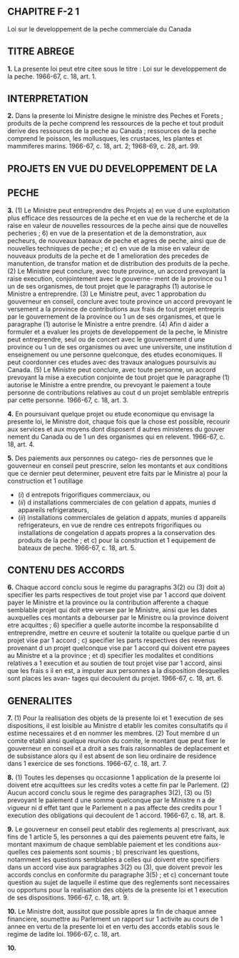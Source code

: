 
## CHAPITRE F-2 1
Loi sur le developpement de la peche
commerciale du Canada

## TITRE ABREGE

**1.** La presente loi peut etre citee sous le
titre : Loi sur le developpement de la peche.
1966-67, c. 18, art. 1.

## INTERPRETATION

**2.** Dans la presente loi
Ministre designe le ministre des Peches et
Forets ;
produits de la peche comprend les ressources
de la peche et tout produit derive des
ressources de la peche au Canada ;
ressources de la peche comprend le poisson,
les mollusques, les crustaces, les plantes et
mammiferes marins. 1966-67, c. 18, art. 2;
1968-69, c. 28, art. 99.

## PROJETS EN VUE DU DEVELOPPEMENT DE LA

## PECHE

**3.** (1) Le Ministre peut entreprendre des
Projets
a) en vue d une exploitation plus efficace
des ressources de la peche et en vue de la
recherche et de la raise en valeur de
nouvelles ressources de la peche ainsi que
de nouvelles pecheries ;
6) en vue de la presentation et de la
demonstration, aux pecheurs, de nouveaux
bateaux de peche et agres de peche, ainsi
que de nouvelles techniques de peche ; et
c) en vue de la mise en valeur de nouveaux
produits de la peche et de 1 amelioration
des precedes de manutention, de transfor
mation et de distribution des produits de la
peche.
(2) Le Ministre peut conclure, avec toute
province, un accord prevoyant la raise
execution, conjointement avec le gouverne-
ment de la province ou 1 un de ses organismes,
de tout projet que le paragraphs (1) autorise
le Ministre a entreprendre.
(3) Le Ministre peut, avec 1 approbation du
gouverneur en conseil, conclure avec toute
province un accord prevoyant le versement a
la province de contributions aux frais de tout
projet entrepris par le gouvernement de la
province ou 1 un de ses organismes, et que le
paragraphe (1) autorise le Ministre a entre
prendre.
(4) Afin d aider a formuler et a evaluer les
projets de developpement de la peche, le
Ministre peut entreprendre, seul ou de concert
avec le gouvernement d une province ou 1 un
de ses organismes ou avec une universite, une
institution d enseignement ou une personne
quelconque, des etudes economiques. II peut
coordonner ces etudes avec des travaux
analogues poursuivis au Canada.
(5) Le Ministre peut conclure, avec toute
personne, un accord prevoyant la mise a
execution conjointe de tout projet que le
paragraphe (1) autorise le Ministre a entre
prendre, ou prevoyant le paiement a toute
personne de contributions relatives au cout
d un projet semblable entrepris par cette
personne. 1966-67, c. 18, art. 3.

**4.** En poursuivant quelque projet ou etude
economique qu envisage la presente loi, le
Ministre doit, chaque fois que la chose est
possible, recourir aux services et aux moyens
dont disposent d autres ministeres du gouver
nement du Canada ou de 1 un des organismes
qui en relevent. 1966-67, c. 18, art. 4.

**5.** Des paiements aux personnes ou catego-
ries de personnes que le gouverneur en conseil
peut prescrire, selon les montants et aux
conditions que ce dernier peut determiner,
peuvent etre faits par le Ministre
a) pour la construction et 1 outillage
  * (_i_) d entrepots frigorifiques commerciaux,
ou
  * (_ii_) d installations commerciales de con
gelation d appats, munies d appareils
refrigerateurs,
  * (_ii_) installations commerciales de
gelation d appats, munies d appareils
refrigerateurs,
en vue de rendre ces entrepots frigorifiques
ou installations de congelation d appats
propres a la conservation des produits de la
peche ; et
c) pour la construction et 1 equipement de
bateaux de peche. 1966-67, c. 18, art. 5.

## CONTENU DES ACCORDS

**6.** Chaque accord conclu sous le regime du
paragraphs 3(2) ou (3) doit
a) specifier les parts respectives de tout
projet vise par 1 accord que doivent payer
le Ministre et la province ou la contribution
afferente a chaque semblable projet qui doit
etre versee par le Ministre, ainsi que les
dates auxquelles ces montants a debourser
par le Ministre ou la province doivent etre
acquittes ;
6) specifier a quelle autorite incombe la
responsabilite d entreprendre, mettre en
ceuvre et soutenir la totalite ou quelque
partie d un projet vise par 1 accord ;
c) specifier les parts respectives des revenus
provenant d un projet quelconque vise par
1 accord qui doivent etre payees au Ministre
et a la province ; et
d) specifier les modalites et conditions
relatives a 1 execution et au soutien de tout
projet vise par 1 accord, ainsi que les frais
s il en est, a imputer aux personnes a la
disposition desquelles sont places les avan-
tages qui decoulent du projet. 1966-67, c. 18,
art. 6.

## GENERALITES

**7.** (1) Pour la realisation des objets de la
presente loi et 1 execution de ses dispositions,
il est loisible au Ministre d etablir les comites
consultatifs qu il estime necessaires et d en
nommer les membres.
(2) Tout membre d un comite etabli ainsi
quelque reunion du comite, le montant que
peut fixer le gouverneur en conseil et a droit
a ses frais raisonnables de deplacement et de
subsistance alors qu il est absent de son lieu
ordinaire de residence dans 1 exercice de ses
fonctions. 1966-67, c. 18, art. 7.

**8.** (1) Toutes les depenses qu occasionne
1 application de la presente loi doivent etre
acquittees sur les credits votes a cette fin par
le Parlement.
(2) Aucun accord conclu sous le regime des
paragraphes 3(2), (3) ou (5) prevoyant le
paiement d une somme quelconque par le
Ministre n a de vigueur ni d effet tant que le
Parlement n a pas affecte des credits pour
1 execution des obligations qui decoulent de
1 accord. 1966-67, c. 18, art. 8.

**9.** Le gouverneur en conseil peut etablir
des reglements
a) prescrivant, aux fins de 1 article 5, les
personnes a qui des paiements peuvent etre
faits, le montant maximum de chaque
semblable paiement et les conditions aux-
quelles ces paiements sont soumis ;
b) prescrivant les questions, notamment les
questions semblables a celles qui doivent
etre specifiers dans un accord vise aux
paragraphes 3(2) ou (3), que doivent prevoir
les accords conclus en conformite du
paragraphe 3(5) ; et
c) concernant toute question au sujet de
laquelle il estime que des reglements sont
necessaires ou opportuns pour la realisation
des objets de la presente loi et 1 execution
de ses dispositions. 1966-67, c. 18, art. 9.

**10.** Le Ministre doit, aussitot que possible
apres la fin de chaque annee financiere,
soumettre au Parlement un rapport sur
1 activite au cours de 1 annee en vertu de la
presente loi et en vertu des accords etablis
sous le regime de ladite loi. 1966-67, c. 18, art.

**10.**
